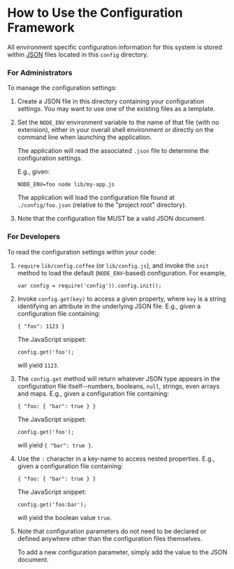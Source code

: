 # How to Use the Configuration Framework

All environment specific configuration information for this system is
stored within [JSON](http://json.org) files located in this `config`
directory.

### For Administrators

To manage the configuration settings:

1. Create a JSON file in this directory containing your configuration
   settings.  You may want to use one of the existing files as a
   template.

2. Set the `NODE_ENV` environment variable to the name of that file
   (with no extension), either in your overall shell environment or
   directly on the command line when launching the application.

   The application will read the associated `.json` file to determine
   the configuration settings.

   E.g., given:

       NODE_ENV=foo node lib/my-app.js

   The application will load the configuration file found at
   `./config/foo.json` (relative to the "project root" directory).

3. Note that the configuration file MUST be a valid JSON document.

### For Developers

To read the configuration settings within your code:

1. `require` `lib/config.coffee` (or `lib/config.js`), and invoke the
   `init` method to load the default (`NODE_ENV`-based) configuration.
   For example,

       var config = require('config')).config.init();

2. Invoke `config.get(key)` to access a given property, where `key` is
   a string identifying an attribute in the underlying JSON file.
   E.g., given a configuration file containing:

       { "foo": 1123 }

   The JavaScript snippet:

       config.get('foo');

   will yield `1123`.

3. The `config.get` method will return whatever JSON type appears in
   the configuration file itself--numbers, booleans, `null`, strings,
   even arrays and maps.  E.g., given a configuration file containing:

       { "foo: { "bar": true } }

   The JavaScript snippet:

       config.get('foo');

   will yield `{ "bar": true }`.

4. Use the `:` character in a key-name to access nested properties.
   E.g., given a configuration file containing:

       { "foo: { "bar": true } }

   The JavaScript snippet:

       config.get('foo:bar');

   will yield the boolean value `true`.

5. Note that configuration parameters do not need to be declared or
   defined anywhere other than the configuration files themselves.

   To add a new configuration parameter, simply add the value to the
   JSON document.
